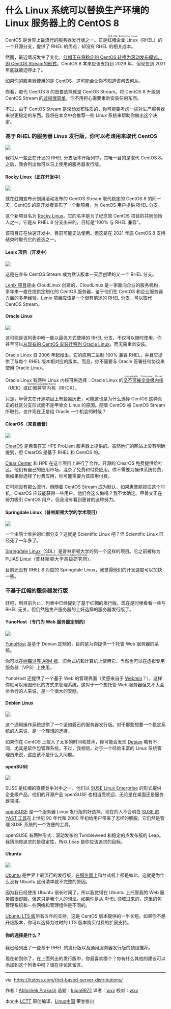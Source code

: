 [#]: collector: (lujun9972)
[#]: translator: (wxy)
[#]: reviewer: (wxy)
[#]: publisher: (wxy)
[#]: url: (https://linux.cn/article-12921-1.html)
[#]: subject: (Here are the Worthy Replacements of CentOS 8 for Your Production Linux Servers)
[#]: via: (https://itsfoss.com/rhel-based-server-distributions/)
[#]: author: (Abhishek Prakash https://itsfoss.com/author/abhishek/)

什么 Linux 系统可以替换生产环境的 Linux 服务器上的 CentOS 8 
======

CentOS 是世界上最流行的服务器发行版之一。它是<ruby>红帽企业 Linux<rt>Red Hat Enterprise Linux</rt></ruby>（RHEL）的一个开源分支，提供了 RHEL 的优点，却没有 RHEL 的相关成本。

然而，最近情况发生了变化，[红帽正在将稳定的 CentOS 转换为滚动发布模式，即 CentOS Stream的形式][1]。CentOS 8 本来应该支持到 2029 年，但现在到 2021 年底就被迫停止了。

如果你的服务器使用的是 CentOS，这可能会让你不知道该何去何从。

你看，取代 CentOS 8 的首要选择就是 CentOS Stream。将 CentOS 8 升级到 CentOS Stream 的[过程很简单][2]，你不用担心需要重新安装任何东西。

不过，由于 CentOS Stream 是滚动发布性质的，你可能要考虑一些对生产服务器来说更稳定的东西。我将在本文中会推荐一些 Linux 系统来帮助你做出这个决定。

### 基于 RHEL 的服务器 Linux 发行版，你可以考虑用来取代 CentOS

![][3]

我将从一些正在开发的 RHEL 分支版本开始列举，其唯一目的是取代 CentOS 8。之后，我会列出你可以马上使用的服务器发行版。

#### Rocky Linux（正在开发中）

![][4]

就在红帽宣布计划用滚动发布的 CentOS Stream 取代稳定的 CentOS 8 的同一天，CentOS 的原开发者宣布了一个新项目，为 CentOS 用户提供 RHEL 分支。

这个新项目名为 [Rocky Linux][5]。它的名字是为了纪念原 CentOS 项目的共同创始人之一。它是从 RHEL 8 分支出来的，目标是“100% 与 RHEL 兼容”。

该项目正在快速开发中，目前可能无法使用。但这是在 2021 年底 CentOS 8 支持结束时取代它的首选之一。

#### Lenix 项目（开发中）

![][6]

这是在宣布 CentOS Stream 成为默认版本一天后创建的又一个 RHEL 分支。

[Lenix 项目][7]是由 CloudLinux 创建的，CloudLinux 是一家面向企业的服务机构，多年来一直在提供定制化的 CentOS 服务器，鉴于他们在 CentOS 和企业服务器方面的多年经验，Lenix 项目应该是一个很有前途的 RHEL 分支，可以取代 CentOS Stream。

#### Oracle Linux

![][8]

这可能是该列表中唯一能以最佳方式使用的 RHEL 分支。不仅可以随时使用，你甚至可以[从现有的 CentOS 安装迁移到 Oracle Linux][9]，而无需重新安装。

Oracle Linux 自 2006 年起推出。它的应用二进制 100% 兼容 RHEL，并且它提供了与每个 RHEL 版本相对应的版本。而且，你不需要与 Oracle 签署任何协议来使用 Oracle Linux。

Oracle Linux 有两种 Linux 内核可供选择：Oracle Linux 的<ruby>[坚不可摧企业级内核][10]<rt>Unbreakable Enterprise Kernel</rt></ruby>（UEK）或<ruby>红帽兼容内核<rt> Red Hat Compatible Kernel</rt></ruby>（RHCK）。

只是，甲骨文在开源项目上有些黑历史，可能这也是为什么选择 CentOS 这种真正的社区分支形式而不是甲骨文 Linux 的原因。随着 CentOS 被 CentOS Stream 所取代，也许现在正是给 Oracle 一个机会的时候？

#### ClearOS（来自惠普）

![][11]

[ClearOS][12] 是惠普在其 HPE ProLiant 服务器上提供的。虽然他们的网站上没有明确提到，但 ClearOS 是基于 RHEL 和 CentOS 的。

[Clear Center][13] 和 HPE 在这个项目上进行了合作。开源的 ClearOS 免费提供给社区。他们有自己的应用市场，混杂了免费和付费应用。你不需要为操作系统付费，但如果你选择了付费应用，你可能需要为该应用付费。

它可能没有那么流行，但随着 CentOS Stream 成为默认，如果惠普能抓住这个时机，ClearOS 应该能获得一些用户。他们会这么做吗？我不太确定。甲骨文正在努力吸引 CentOS 用户，但我没有看到惠普的这种努力。

#### Springdale Linux（普林斯顿大学的学术项目）

![][14]

一个由院士维护的红帽分支？这就是 Scientific Linux 吧？但 Scientific Linux 已经死了一年多了。

[Springdale Linux][15]（SDL）是普林斯顿大学的另一个这样的项目。它之前被称为 PUIAS Linux（<ruby>普林斯顿大学高级研究所<rt>Princeton University Institute for Advanced Study</rt></ruby>）。

目前还没有 RHEL 8 对应的 Springdale Linux，我觉得他们的开发速度可以加快一些。

### 不基于红帽的服务器发行版

好吧，到目前为止，列表中已经提到了基于红帽的发行版。现在是时候看看一些与 RHEL 无关，但仍然是生产服务器的上好选择的服务器发行版了。

#### YunoHost（专门为 Web 服务器定制的）

![][16]

[YunoHost][17] 是基于 Debian 定制的，目的是为你提供一个托管 Web 服务器的系统。

你可以在[树莓派等 ARM 板][18]、旧台式机和计算机上使用它，当然也可以在虚拟专用服务器（VPS）上使用。

YunoHost 还提供了一个基于 Web 的管理界面（灵感来自于 [Webmin][19]？），这样你就可以用图形化的方式来管理系统。这对于一个想托管 Web 服务器但又不太会命令行的人来说，是一个很大的安慰。

#### Debian Linux

![][20]

这个通用操作系统提供了一个坚如磐石的服务器发行版。对于那些想要一个稳定系统的人来说，是一个理想的选择。

如果你在 CentOS 上投入了太多的时间和技术，你可能会发现 [Debian][21] 略有不同，尤其是软件包管理系统。不过，我相信，对于一个经验丰富的 Linux 系统管理员来说，这应该不是什么大问题。

#### openSUSE

![][22]

SUSE 是红帽的直接竞争对手之一。他们以 [SUSE Linux Enterprise][23] 的形式提供企业级产品。他们的开源产品 openSUSE 也相当受欢迎，无论是在桌面还是服务器领域。

[openSUSE][24] 是一个服务器 Linux 发行版的好选择。现在的人不会明白 [SUSE 的 YAST 工具][25]在上世纪 90 年代和 2000 年初给用户带来了怎样的解脱。它仍然是管理 SUSE 系统的一个方便的工具。

openSUSE 有两种形式：滚动发布的 Tumbleweed 和稳定的点发布版的 Leap。我猜测你追求的是稳定性，所以 Leap 是你应该追求的目标。

#### Ubuntu

![][26]

[Ubuntu][27] 是世界上最流行的发行版，[在服务器上][28]和台式机上都是如此。这就是为什么没有 Ubuntu 这份清单就不完整的原因。

因为我已经使用 Ubuntu 很长时间了，所以我觉得在 Ubuntu 上托管我的 Web 服务器很舒服。但这只是我个人的想法。如果你是从 RHEL 领域过来的，这里的包管理系统和一些网络和管理组件是不同的。

[Ubuntu LTS 版][29]带有五年的支持，这是 CentOS 版本提供的一半长短。如果你不想升级版本，你可以选择为过时的 LTS 版本购买付费的扩展支持。

#### 你的选择是什么？

我已经列出了一些基于 RHEL 的发行版以及通用服务器发行版的顶级推荐。

现在轮到你了，在上面列出的发行版中，你最喜欢哪个？你有什么其他的建议可以添加到这个列表中吗？请在评论区留言。

--------------------------------------------------------------------------------

via: https://itsfoss.com/rhel-based-server-distributions/

作者：[Abhishek Prakash][a]
选题：[lujun9972][b]
译者：[wxy](https://github.com/wxy)
校对：[wxy](https://github.com/wxy)

本文由 [LCTT](https://github.com/LCTT/TranslateProject) 原创编译，[Linux中国](https://linux.cn/) 荣誉推出

[a]: https://itsfoss.com/author/abhishek/
[b]: https://github.com/lujun9972
[1]: https://linux.cn/article-12902-1.html
[2]: https://linuxhandbook.com/update-to-centos-stream/
[3]: https://i2.wp.com/itsfoss.com/wp-content/uploads/2020/12/Replace-centos.png?resize=800%2C450&ssl=1
[4]: https://i1.wp.com/itsfoss.com/wp-content/uploads/2020/12/rocky-linux.png?resize=800%2C350&ssl=1
[5]: https://rockylinux.org
[6]: https://i2.wp.com/itsfoss.com/wp-content/uploads/2020/12/cloudlinux.png?resize=800%2C350&ssl=1
[7]: https://www.reddit.com/r/ProjectLenix/
[8]: https://i1.wp.com/itsfoss.com/wp-content/uploads/2020/12/oracle-linux.png?resize=800%2C350&ssl=1
[9]: https://github.com/oracle/centos2ol
[10]: https://docs.oracle.com/en/operating-systems/uek/
[11]: https://i0.wp.com/itsfoss.com/wp-content/uploads/2020/12/clear-os.jpg?resize=795%2C349&ssl=1
[12]: https://www.clearos.com
[13]: https://www.clearcenter.com
[14]: https://i0.wp.com/itsfoss.com/wp-content/uploads/2020/12/springdale-linux.png?resize=800%2C350&ssl=1
[15]: https://puias.math.ias.edu
[16]: https://i2.wp.com/itsfoss.com/wp-content/uploads/2020/12/yunohost.png?resize=720%2C400&ssl=1
[17]: https://yunohost.org#/
[18]: https://itsfoss.com/raspberry-pi-alternatives/
[19]: https://linuxhandbook.com/use-webmin/
[20]: https://i0.wp.com/itsfoss.com/wp-content/uploads/2020/12/debian-linux.png?resize=800%2C350&ssl=1
[21]: https://www.debian.org
[22]: https://i0.wp.com/itsfoss.com/wp-content/uploads/2020/12/opensuse.jpg?resize=800%2C350&ssl=1
[23]: https://www.suse.com/download/sles/
[24]: https://www.opensuse.org
[25]: https://yast.opensuse.org
[26]: https://i2.wp.com/itsfoss.com/wp-content/uploads/2020/12/ubuntu.jpg?resize=800%2C350&ssl=1
[27]: https://ubuntu.com/download/server
[28]: https://www.datanyze.com/market-share/operating-systems--443/ubuntu-market-share
[29]: https://itsfoss.com/long-term-support-lts/

